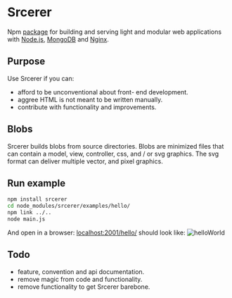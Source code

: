# Srcerer
Npm [package](https://www.npmjs.com/package/srcerer) for building and serving light and modular web applications with [Node.js](https://nodejs.org), [MongoDB](https://www.mongodb.com) and [Nginx](http://nginx.org).

## Purpose
Use Srcerer if you can:
- afford to be unconventional about front- end development.
- aggree HTML is not meant to be written manually.
- contribute with functionality and improvements.

## Blobs
Srcerer builds blobs from source directories. Blobs are minimized files that can contain a model, view, controller, css, and / or svg graphics. The svg format can deliver multiple vector, and pixel graphics.

## Run example
```bash
npm install srcerer
cd node_modules/srcerer/examples/hello/
npm link ../..
node main.js
```
And open in a browser: [localhost:2001/hello/](http://localhost:2001/hello/)
should look like:
![helloWorld](url:https://raw.githubusercontent.com/guilala/srcerer/master/examples/hello/hello.png)

## Todo
- feature, convention and api documentation. 
- remove magic from code and functionality.
- remove functionality to get Srcerer barebone.

